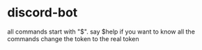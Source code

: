 # discord-bot
all commands start with "$". say $help if you want to know all the commands
change the token to the real token
